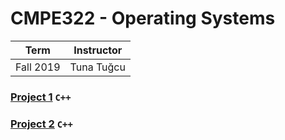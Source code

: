 # CMPE322 - Operating Systems
| Term | Instructor |
| --- | --- |
| Fall 2019  | Tuna Tuğcu  |

### [Project 1](/CMPE322/Project1) `C++`
### [Project 2](/CMPE322/Project2) `C++`

